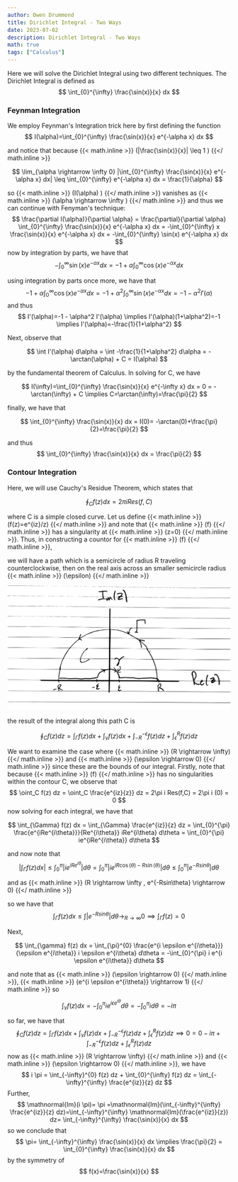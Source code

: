 ```yaml
---
author: Owen Drummond
title: Dirichlet Integral - Two Ways
date: 2023-07-02
description: Dirichlet Integral - Two Ways
math: true
tags: ["Calculus"]
---
```


Here we will solve the Dirichlet Integral using two different techniques. The Dirichlet Integral is defined as
$$
\int_{0}^{\infty} \frac{\sin(x)}{x} dx
$$

### Feynman Integration

We employ Feynman's Integration trick here by first defining the function
$$
I(\alpha)=\int_{0}^{\infty} \frac{\sin(x)}{x} e^{-\alpha x} dx
$$

and notice that because 
{{< math.inline >}}
\(|\frac{\sin(x)}{x}| \leq 1 \)
{{</ math.inline >}} 

$$
\lim_{\alpha \rightarrow \infty 0} |\int_{0}^{\infty} \frac{\sin(x)}{x} e^{-\alpha x} dx| \leq \int_{0}^{\infty} e^{-\alpha x} dx = \frac{1}{\alpha}
$$

so 
{{< math.inline >}}
\(I(\alpha) \)
{{</ math.inline >}} 
vanishes as 
{{< math.inline >}}
\(\alpha \rightarrow \infty \)
{{</ math.inline >}} 
and thus we can continue with Fenyman's technique:
$$
\frac{\partial I(\alpha)}{\partial \alpha} = \frac{\partial}{\partial \alpha} \int_{0}^{\infty} \frac{\sin(x)}{x} e^{-\alpha x} dx = -\int_{0}^{\infty} x \frac{\sin(x)}{x} e^{-\alpha x} dx = -\int_{0}^{\infty} \sin(x) e^{-\alpha x} dx
$$
now by integration by parts, we have that
$$
-\int_{0}^{\infty} \sin(x) e^{-\alpha x} dx = -1+\alpha \int_{0}^{\infty} \cos(x) e^{-\alpha x} dx
$$

using integration by parts once more, we have that 
$$
-1+\alpha \int_{0}^{\infty} \cos(x) e^{-\alpha x} dx= -1+\alpha^2 \int_{0}^{\infty} \sin(x) e^{-\alpha x} dx = -1 - \alpha^2 I'(\alpha)
$$
and thus
$$
I'(\alpha)=-1 - \alpha^2 I'(\alpha) \implies I'(\alpha)(1+\alpha^2)=-1 \implies I'(\alpha)=-\frac{1}{1+\alpha^2}
$$

Next, observe that 

$$
\int I'(\alpha) d\alpha = \int -\frac{1}{1+\alpha^2} d\alpha = -\arctan(\alpha) + C = I(\alpha) 
$$

by the fundamental theorem of Calculus. In solving for C, we have

$$
I(\infty)=\int_{0}^{\infty} \frac{\sin(x)}{x} e^{-\infty x} dx = 0 = -\arctan(\infty) + C \implies C=\arctan(\infty)=\frac{\pi}{2}
$$

finally, we have that

$$
\int_{0}^{\infty} \frac{\sin(x)}{x} dx = I(0)= -\arctan(0)+\frac{\pi}{2}=\frac{\pi}{2}
$$

and thus
$$
\int_{0}^{\infty} \frac{\sin(x)}{x} dx = \frac{\pi}{2}
$$

### Contour Integration

Here, we will use Cauchy's Residue Theorem, which states that 

$$
\oint_{C} f(z) dx = 2\pi i Res(f,C)
$$

where C is a simple closed curve. Let us define
{{< math.inline >}}
\(f(z)=e^{iz}/z\)
{{</ math.inline >}}
and note that 
{{< math.inline >}}
\(f\)
{{</ math.inline >}}
has a singularity at 
{{< math.inline >}}
\(z=0\)
{{</ math.inline >}}.
Thus, in constructing a countor for 
{{< math.inline >}}
\(f\)
{{</ math.inline >}},

we will have a path which is a semicircle of radius R traveling counterclockwise, then on the real axis across an smaller semicircle radius 
{{< math.inline >}}
\(\epsilon\)
{{</ math.inline >}}

![Contour](IMG_1442.svg)

the result of the integral along this path C is 

$$
\oint_C f(z) dz = \int_{\Gamma} f(z) dx + \int_{\gamma} f(z) dx + \int_{-R}^{-\epsilon} f(z) dz + \int_{\epsilon}^{R} f(z) dz
$$

We want to examine the case where
{{< math.inline >}}
\(R \rightarrow \infty\)
{{</ math.inline >}}
and 
{{< math.inline >}}
\(\epsilon \rightarrow 0\)
{{</ math.inline >}} since these are the bounds of our integral.
Firstly, note that because 
{{< math.inline >}}
\(f\)
{{</ math.inline >}}
has no singularities within the contour C, we observe that
$$
\oint_C f(z) dz = \oint_C \frac{e^{iz}{z}} dz = 2\pi i Res(f,C) = 2\pi i (0) = 0
$$
now solving for each integral, we have that

$$
\int_{\Gamma} f(z) dx = \int_{\Gamma} \frac{e^{iz}}{z} dz = \int_{0}^{\pi} \frac{e^{iRe^{i\theta}}}{Re^{i\theta}} iRe^{i\theta} d\theta = \int_{0}^{\pi} ie^{iRe^{i\theta}} d\theta 
$$

and now note that 
$$
|\int_{\Gamma} f(z) dx| \leq \int_{0}^{\pi} |ie^{iRe^{i\theta}}| d\theta =  \int_{0}^{\pi} |ie^{iR\cos(\theta)-R\sin(\theta)}| d\theta \leq \int_{0}^{\pi} |e^{-Rsin\theta}| d\theta 
$$

and as 
{{< math.inline >}}
\(R \rightarrow \infty , e^{-Rsin\theta} \rightarrow 0\)
{{</ math.inline >}}

so we have that 
$$
\int_{\Gamma} f(z) dx \leq \int |e^{-Rsin\theta}| d\theta \rightarrow_{R \rightarrow \infty} 0 \implies \int_{\Gamma} f(z) = 0
$$

Next,

$$
\int_{\gamma} f(z) dx = \int_{\pi}^{0} \frac{e^{i \epsilon e^{i\theta}}}{\epsilon e^{i\theta}} i \epsilon e^{i\theta} d\theta = -\int_{0}^{\pi} i e^{i \epsilon e^{i\theta}} d\theta
$$ 

and note that as 
{{< math.inline >}}
\(\epsilon \rightarrow 0\)
{{</ math.inline >}},
{{< math.inline >}}
\(e^{i \epsilon e^{i\theta}} \rightarrow 1\)
{{</ math.inline >}}
so

$$
\int_{\gamma} f(z) dx = -\int_{0}^{\pi} i e^{i \epsilon e^{i\theta}} d\theta = -\int_{0}^{\pi} i d\theta = -i \pi
$$

so far, we have that
$$
\oint_C f(z) dz = \int_{\Gamma} f(z) dx + \int_{\gamma} f(z) dx + \int_{-R}^{-\epsilon} f(z) dz + \int_{\epsilon}^{R} f(z) dz \implies
0=0-i \pi + \int_{-R}^{-\epsilon} f(z) dz + \int_{\epsilon}^{R} f(z) dz 
$$
now as
{{< math.inline >}}
\(R \rightarrow \infty\)
{{</ math.inline >}}
and 
{{< math.inline >}}
\(\epsilon \rightarrow 0\)
{{</ math.inline >}},
we have
$$
i \pi = \int_{-\infty}^{0} f(z) dz + \int_{0}^{\infty} f(z) dz = \int_{-\infty}^{\infty} \frac{e^{iz}}{z} dz
$$
Further,
$$
\mathnormal{Im}(i \pi)= \pi =\mathnormal{Im}(\int_{-\infty}^{\infty} \frac{e^{iz}}{z} dz)=\int_{-\infty}^{\infty} \mathnormal{Im}(\frac{e^{iz}}{z}) dz= \int_{-\infty}^{\infty} \frac{\sin(x)}{x} dx
$$
so we conclude that 
$$
\pi= \int_{-\infty}^{\infty} \frac{\sin(x)}{x} dx \implies \frac{\pi}{2} = \int_{0}^{\infty} \frac{\sin(x)}{x} dx
$$
by the symmetry of 
$$
f(x)=\frac{\sin(x)}{x}
$$